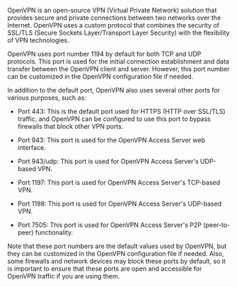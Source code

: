 OpenVPN is an open-source VPN (Virtual Private Network) solution that provides secure and private connections between two networks over the Internet. OpenVPN uses a custom protocol that combines the security of SSL/TLS (Secure Sockets Layer/Transport Layer Security) with the flexibility of VPN technologies.

OpenVPN uses port number 1194 by default for both TCP and UDP protocols. This port is used for the initial connection establishment and data transfer between the OpenVPN client and server. However, this port number can be customized in the OpenVPN configuration file if needed.

In addition to the default port, OpenVPN also uses several other ports for various purposes, such as:

- Port 443: This is the default port used for HTTPS (HTTP over SSL/TLS) traffic, and OpenVPN can be configured to use this port to bypass firewalls that block other VPN ports.

- Port 943: This port is used for the OpenVPN Access Server web interface.

- Port 943/udp: This port is used for OpenVPN Access Server's UDP-based VPN.

- Port 1197: This port is used for OpenVPN Access Server's TCP-based VPN.

- Port 1198: This port is used for OpenVPN Access Server's UDP-based VPN.

- Port 7505: This port is used for OpenVPN Access Server's P2P (peer-to-peer) functionality.

Note that these port numbers are the default values used by OpenVPN, but they can be customized in the OpenVPN configuration file if needed. Also, some firewalls and network devices may block these ports by default, so it is important to ensure that these ports are open and accessible for OpenVPN traffic if you are using them.

